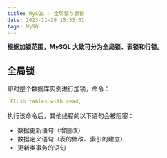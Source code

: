 ```yaml
---
title: MySQL - 全局锁与表锁
date: 2023-11-28 15:33:01
tags: MySQL
---
```


**根据加锁范围，MySQL 大致可分为全局锁、表锁和行锁。**

## 全局锁

即对整个数据库实例进行加锁，命令：

```yaml
 Flush tables with read;
```
     
执行该命令后，其他线程的以下语句会被阻塞：

 - 数据更新语句（增删改）
 - 数据定义语句（表的修改、索引的建立）
 - 更新类事务的语句

<!--stackedit_data:
eyJoaXN0b3J5IjpbMTA0NjExMzYzNywxMjUxNDM3NDM2LDIwNj
g4NDY5NzUsLTUxNDA5NjgzMSwxOTkxMDQzNDI3LC0xOTQzNDY1
NTM2LC0xMzY5NDQ2MzEwLC01MDEwMzA4NjBdfQ==
-->